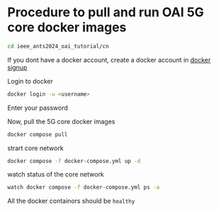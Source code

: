 # Procedure to pull and run OAI 5G core docker images 


```bash
cd ieee_ants2024_oai_tutorial/cn
```

If you dont have a docker account, create a docker account in [docker signup](https://www.docker.com/) 

Login to docker

```bash
docker login -u <username>
```

Enter your password

Now, pull the 5G core docker images

```bash
docker compose pull
```

strart core network
```bash
docker compose -f docker-compose.yml up -d
```

watch status of the core network
```bash
watch docker compose -f docker-compose.yml ps -a
```
All the docker containors should be `healthy`
